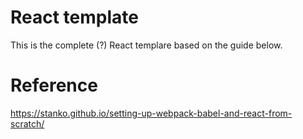 # React template
This is the complete (?) React templare based on the guide below.

# Reference
https://stanko.github.io/setting-up-webpack-babel-and-react-from-scratch/
